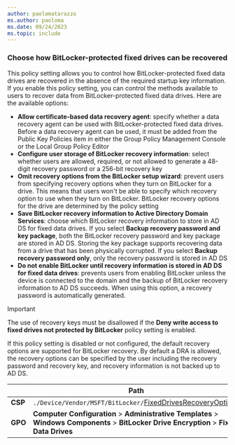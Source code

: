 ```yaml
---
author: paolomatarazzo
ms.author: paoloma
ms.date: 09/24/2023
ms.topic: include
---
```


### Choose how BitLocker-protected fixed drives can be recovered

This policy setting allows you to control how BitLocker-protected fixed data drives are recovered in the absence of the required startup key information. If you enable this policy setting, you can control the methods available to users to recover data from BitLocker-protected fixed data drives. Here are the available options:

- **Allow certificate-based data recovery agent**: specify whether a data recovery agent can be used with BitLocker-protected fixed data drives. Before a data recovery agent can be used, it must be added from the Public Key Policies item in either the Group Policy Management Console or the Local Group Policy Editor
- **Configure user storage of BitLocker recovery information**: select whether users are allowed, required, or not allowed to generate a 48-digit recovery password or a 256-bit recovery key
- **Omit recovery options from the BitLocker setup wizard**: prevent users from specifying recovery options when they turn on BitLocker for a drive. This means that users won't be able to specify which recovery option to use when they turn on BitLocker. BitLocker recovery options for the drive are determined by the policy setting
- **Save BitLocker recovery information to Active Directory Domain Services**: choose which BitLocker recovery information to store in AD DS for fixed data drives. If you select **Backup recovery password and key package**, both the BitLocker recovery password and key package are stored in AD DS. Storing the key package supports recovering data from a drive that has been physically corrupted. If you select **Backup recovery password only**, only the recovery password is stored in AD DS
- **Do not enable BitLocker until recovery information is stored in AD DS for fixed data drives**: prevents users from enabling BitLocker unless the device is connected to the domain and the backup of BitLocker recovery information to AD DS succeeds. When using this option, a recovery password is automatically generated.

> [!IMPORTANT]
> The use of recovery keys must be disallowed if the **Deny write access to fixed drives not protected by BitLocker** policy setting is enabled.

If this policy setting is disabled or not configured, the default recovery options are supported for BitLocker recovery. By default a DRA is allowed, the recovery options can be specified by the user including the recovery password and recovery key, and recovery information is not backed up to AD DS.

|  | Path |
|--|--|
| **CSP** | `./Device/Vendor/MSFT/BitLocker/`[FixedDrivesRecoveryOptions](/windows/client-management/mdm/bitlocker-csp#fixeddrivesrecoveryoptions) |
| **GPO** | **Computer Configuration** > **Administrative Templates** > **Windows Components** > **BitLocker Drive Encryption** > **Fixed Data Drives** |
